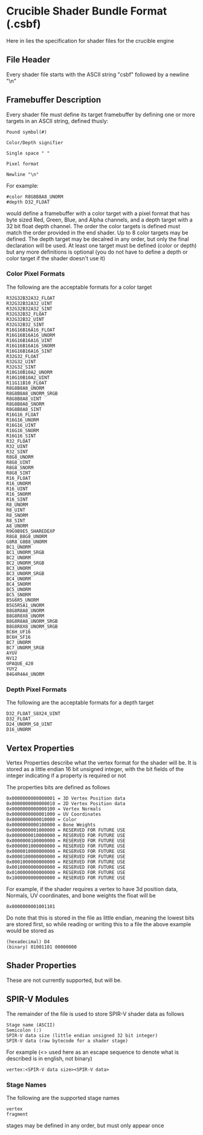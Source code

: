 # Crucible Shader Bundle Format (.csbf) #
Here in lies the specification for shader files for the crucible engine

## File Header ##
Every shader file starts with the ASCII string "csbf" followed by a newline "\n"

## Framebuffer Description ##
Every shader file must define its target framebuffer by defining one or more targets in an ASCII string, defined thusly:

    Pound symbol(#)

    Color/Depth signifier

    Single space " "

    Pixel format

    Newline "\n"

For example:
    
    #color R8G8B8A8_UNORM
    #depth D32_FLOAT

would define a framebuffer with a color target with a pixel format that has byte sized Red, Green, Blue, and Alpha channels, and a depth target with a 32 bit float depth channel. The order the color targets is defined must match the order provided in the end shader. Up to 8 color targets may be defined. The depth target may be decalred in any order, but only the final declaration will be used. At least one target must be defined (color or depth) but any more definitions is optional (you do not have to define a depth or color target if the shader doesn't use it)

### Color Pixel Formats ###
The following are the acceptable formats for a color target

	R32G32B32A32_FLOAT
	R32G32B32A32_UINT
	R32G32B32A32_SINT
	R32G32B32_FLOAT
	R32G32B32_UINT
	R32G32B32_SINT
	R16G16B16A16_FLOAT
	R16G16B16A16_UNORM
	R16G16B16A16_UINT
	R16G16B16A16_SNORM
	R16G16B16A16_SINT
	R32G32_FLOAT
	R32G32_UINT
	R32G32_SINT
	R10G10B10A2_UNORM
	R10G10B10A2_UINT
	R11G11B10_FLOAT
	R8G8B8A8_UNORM
	R8G8B8A8_UNORM_SRGB
	R8G8B8A8_UINT
	R8G8B8A8_SNORM
	R8G8B8A8_SINT
	R16G16_FLOAT
	R16G16_UNORM
	R16G16_UINT
	R16G16_SNORM
	R16G16_SINT
	R32_FLOAT
	R32_UINT
	R32_SINT
	R8G8_UNORM
	R8G8_UINT
	R8G8_SNORM
	R8G8_SINT
	R16_FLOAT
	R16_UNORM
	R16_UINT
	R16_SNORM
	R16_SINT
	R8_UNORM
	R8_UINT
	R8_SNORM
	R8_SINT
	A8_UNORM
	R9G9B9E5_SHAREDEXP
	R8G8_B8G8_UNORM
	G8R8_G8B8_UNORM
	BC1_UNORM
	BC1_UNORM_SRGB
	BC2_UNORM
	BC2_UNORM_SRGB
	BC3_UNORM
	BC3_UNORM_SRGB
	BC4_UNORM
	BC4_SNORM
	BC5_UNORM
	BC5_SNORM
	B5G6R5_UNORM
	B5G5R5A1_UNORM
	B8G8R8A8_UNORM
	B8G8R8X8_UNORM
	B8G8R8A8_UNORM_SRGB
	B8G8R8X8_UNORM_SRGB
	BC6H_UF16
	BC6H_SF16
	BC7_UNORM
	BC7_UNORM_SRGB
	AYUV
	NV12
	OPAQUE_420
	YUY2
	B4G4R4A4_UNORM

### Depth Pixel Formats ###
The following are the acceptable formats for a depth target

    D32_FLOAT_S8X24_UINT
    D32_FLOAT
    D24_UNORM_S8_UINT
    D16_UNORM

## Vertex Properties ##
Vertex Properties describe what the vertex format for the shader will be. It is stored as a little endian 16 bit unsigned integer, with the bit fields of the integer indicating if a property is required or not

The properties bits are defined as follows

    0x0000000000000001 = 3D Vertex Position data
    0x0000000000000010 = 2D Vertex Position data
    0x0000000000000100 = Vertex Normals
    0x0000000000001000 = UV Coordinates
    0x0000000000010000 = Color
    0x0000000000100000 = Bone Weights
    0x0000000001000000 = RESERVED FOR FUTURE USE
    0x0000000010000000 = RESERVED FOR FUTURE USE
    0x0000000100000000 = RESERVED FOR FUTURE USE
    0x0000001000000000 = RESERVED FOR FUTURE USE
    0x0000010000000000 = RESERVED FOR FUTURE USE
    0x0000100000000000 = RESERVED FOR FUTURE USE
    0x0001000000000000 = RESERVED FOR FUTURE USE
    0x0010000000000000 = RESERVED FOR FUTURE USE
    0x0100000000000000 = RESERVED FOR FUTURE USE
    0x1000000000000000 = RESERVED FOR FUTURE USE

For example, if the shader requires a vertex to have 3d position data, Normals, UV coordinates, and bone weights the float will be
    
    0x0000000001001101

Do note that this is stored in the file as little endian, meaning the lowest bits are stored first, so while reading or writing this to a file the above example would be stored as

    (hexadecimal) D4
    (binary) 01001101 00000000

## Shader Properties ##

These are not currently supported, but will be.

## SPIR-V Modules ##

The remainder of the file is used to store SPIR-V shader data as follows
    
    Stage name (ASCII)
    Semicolon (:)
    SPIR-V data size (little endian unsigned 32 bit integer)
    SPIR-V data (raw bytecode for a shader stage)

For example (<> used here as an escape sequence to denote what is described is in english, not binary)
    
    vertex:<SPIR-V data size><SPIR-V data>

### Stage Names ###

The following are the supported stage names

    vertex
    fragment

stages may be defined in any order, but must only appear once